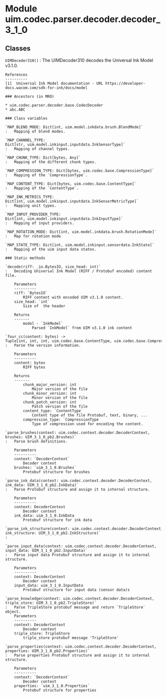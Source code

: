 Module uim.codec.parser.decoder.decoder_3_1_0
=============================================

Classes
-------

`UIMDecoder310()`
:   The UIMDecoder310 decodes the Universal Ink Model v3.1.0.
    
    References
    ----------
    [1]  Universal Ink Model documentation - URL https://developer-docs.wacom.com/sdk-for-ink/docs/model

    ### Ancestors (in MRO)

    * uim.codec.parser.decoder.base.CodecDecoder
    * abc.ABC

    ### Class variables

    `MAP_BLEND_MODE: Dict[int, uim.model.inkdata.brush.BlendMode]`
    :   Mapping of blend modes.

    `MAP_CHANNEL_TYPE: Dict[str, uim.model.inkinput.inputdata.InkSensorType]`
    :   Mapping of channel types.

    `MAP_CHUNK_TYPE: Dict[bytes, Any]`
    :   Mapping of the different chunk types.

    `MAP_COMPRESSION_TYPE: Dict[bytes, uim.codec.base.CompressionType]`
    :   Mapping of the `CompressionType`.

    `MAP_CONTENT_TYPE: Dict[bytes, uim.codec.base.ContentType]`
    :   Mapping of the `ContentType`.

    `MAP_INK_METRICS_TYPE: Dict[int, uim.model.inkinput.inputdata.InkSensorMetricType]`
    :   Mapping unit types.

    `MAP_INPUT_PROVIDER_TYPE: Dict[int, uim.model.inkinput.inputdata.InkInputType]`
    :   Mapping of input providers.

    `MAP_ROTATION_MODE: Dict[int, uim.model.inkdata.brush.RotationMode]`
    :   Map for rotation mode

    `MAP_STATE_TYPE: Dict[int, uim.model.inkinput.sensordata.InkState]`
    :   Mapping of the uim input data states.

    ### Static methods

    `decode(riff: _io.BytesIO, size_head: int)`
    :   Decoding Universal Ink Model (RIFF / Protobuf encoded) content file.
        
        Parameters
        ----------
        riff: `BytesIO`
            RIFF content with encoded UIM v3.1.0 content.
        size_head: `int`
            Size of  the header
        
        Returns
        -------
            model - `InkModel`
                Parsed `InkModel` from UIM v3.1.0 ink content

    `four_cc(content: bytes) ‑> Tuple[int, int, int, uim.codec.base.ContentType, uim.codec.base.CompressionType]`
    :   Parse the version information.
        
        Parameters
        ----------
        content: bytes
            RIFF bytes
        
        Returns
        -------
            chunk_major_version: int
                Major version of the file
            chunk_minor_version: int
                Minor version of the file
            chunk_patch_version: int
                Patch version of the file
            content_type: `ContentType`
                Content type of the file Protobuf, text, binary, ...
            compression_type: `CompressionType
                Type of compression used for encoding the content.

    `parse_brushes(context: uim.codec.context.decoder.DecoderContext, brushes: UIM_3_1_0_pb2.Brushes)`
    :   Parse brush definitions.
        
        Parameters
        ----------
        context: `DecoderContext`
            Decoder context
        brushes: `uim_3_1_0.Brushes`
            Protobuf structure for brushes

    `parse_ink_data(context: uim.codec.context.decoder.DecoderContext, ink_data: UIM_3_1_0_pb2.InkData)`
    :   Parse Protobuf structure and assign it to internal structure.
        
        Parameters
        ----------
        context: DecoderContext
            Decoder context
        ink_data: uim_3_1_0.InkData
            Protobuf structure for ink data

    `parse_ink_structure(context: uim.codec.context.decoder.DecoderContext, ink_structure: UIM_3_1_0_pb2.InkStructure)`
    :

    `parse_input_data(context: uim.codec.context.decoder.DecoderContext, input_data: UIM_3_1_0_pb2.InputData)`
    :   Parse input data Protobuf structure and assign it to internal structure.
        
        Parameters
        ----------
        context: DecoderContext
            Decoder context
        input_data: uim_3_1_0.InputData
            Protobuf structure for input data (sensor data)s

    `parse_knowledge(context: uim.codec.context.decoder.DecoderContext, triple_store: UIM_3_1_0_pb2.TripleStore)`
    :   Parse TripleStore protobuf message and return `TripleStore` object.
        Parameters
        ----------
        context: DecoderContext
            Decoder context
        triple_store: TripleStore
            triple_store protobuf message 'TripleStore'

    `parse_properties(context: uim.codec.context.decoder.DecoderContext, properties: UIM_3_1_0_pb2.Properties)`
    :   Parse properties Protobuf structure and assign it to internal structure.
        
        Parameters
        ----------
        context: `DecoderContext`
            Decoder context
        properties: `uim_3_1_0.Properties`
            Protobuf structure for properties